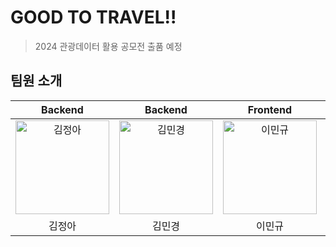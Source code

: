 # GOOD TO TRAVEL!!
> 2024 관광데이터 활용 공모전 출품 예정
## 팀원 소개
|Backend|Backend|Frontend|Frontend|AI|
|:-:|:-:|:-:|:-:|:-:|
|[<img src="https://avatars.githubusercontent.com/squidjiny" width=150px alt="김정아"/>](https://github.com/squidjiny)|[<img src="https://avatars.githubusercontent.com/X1n9fU" width=150px alt="김민경"/>](https://github.com/X1n9FU)|[<img src="https://avatars.githubusercontent.com/2mingyu" width=150px alt="이민규"/>](https://github.com/2mingyu)|[<img src="https://avatars.githubusercontent.com/20massalia" width=150px alt="이지인"/>](https://github.com/20massalia)|[<img src="https://avatars.githubusercontent.com/Hwan9915" width=150px alt="정환길"/>](https://github.com/Hwan9915)|
|김정아|김민경|이민규|이지인|정환길|
